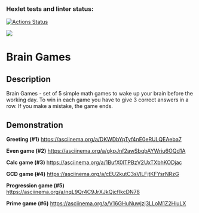 ### Hexlet tests and linter status:
[![Actions Status](https://github.com/dtarakanova/java-project-61/workflows/hexlet-check/badge.svg)](https://github.com/dtarakanova/java-project-61/actions)

<a href="https://codeclimate.com/github/dtarakanova/java-project-61/maintainability"><img src="https://api.codeclimate.com/v1/badges/0cd5d6933ba48ee3a601/maintainability" /></a>

<h1>Brain Games</h1>

<h2>Description</h2>
Brain Games - set of 5 simple math games to wake up your brain before the working day. To win in each game you have to give 3 correct answers in a row. If you make a mistake, the game ends.  

<h2>Demonstration</h2>

**Greeting (#1)**
https://asciinema.org/a/DKWDbYpTyf4nE0eRULQEAeba7

**Even game (#2)**
https://asciinema.org/a/gkpJnf2awSbqbAYWriu6OQd1A

**Calc game (#3)**
https://asciinema.org/a/1BufX0lTPBzV2UxTXbhKODjac

**GCD game (#4)**
https://asciinema.org/a/cEU2kutC3sVlLFjtKFYsrNRzG

**Progression game (#5)**
https://asciinema.org/a/nqL9Qr4C9JrXJkQjcfIkcDN78

**Prime game (#6)**
https://asciinema.org/a/V16GHuNuwjzj3LLoM1Z2HiuLX


